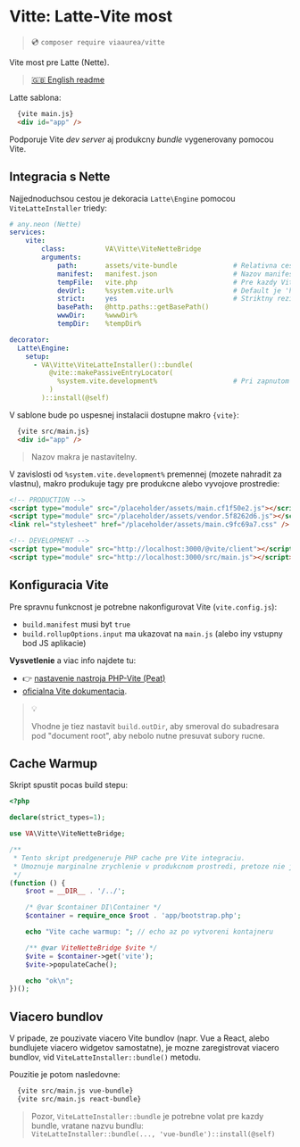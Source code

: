 # Vitte: Latte-Vite most

> 💿 `composer require viaaurea/vitte`

Vite most pre Latte (Nette).

>
> [🇬🇧 English readme](readme.md)
> 

Latte sablona:
```html
  {vite main.js}
  <div id="app" />
```

Podporuje Vite _dev server_ aj produkcny _bundle_ vygenerovany pomocou Vite.


## Integracia s Nette

Najjednoduchsou cestou je dekoracia `Latte\Engine` pomocou `ViteLatteInstaller` triedy:

```yaml
# any.neon (Nette)
services:
    vite:
        class:          VA\Vitte\ViteNetteBridge
        arguments:
            path:       assets/vite-bundle              # Relativna cesta od www k manifestu
            manifest:   manifest.json                   # Nazov manifest suboru
            tempFile:   vite.php                        # Pre kazdy Vite bundle musi byt vlastny cache subor v temp adresari.
            devUrl:     %system.vite.url%               # Default je 'http://localhost:3000'
            strict:     yes                             # Striktny rezim bude pre vas mozno vhodly len pri vyvoji
            basePath:   @http.paths::getBasePath()
            wwwDir:     %wwwDir%
            tempDir:    %tempDir%

decorator:
  Latte\Engine:
    setup:
      - VA\Vitte\ViteLatteInstaller()::bundle(
          @vite::makePassiveEntryLocator(
            %system.vite.development%                   # Pri zapnutom dev rezime produkuje linky na Vite dev-server
          )
        )::install(@self)
```

V sablone bude po uspesnej instalacii dostupne makro `{vite}`:
```html
  {vite src/main.js}
  <div id="app" />
```

> Nazov makra je nastavitelny.

V zavislosti od `%system.vite.development%` premennej (mozete nahradit za vlastnu),
makro produkuje tagy pre produkcne alebo vyvojove prostredie:
```html
<!-- PRODUCTION -->
<script type="module" src="/placeholder/assets/main.cf1f50e2.js"></script>
<script type="module" src="/placeholder/assets/vendor.5f8262d6.js"></script>
<link rel="stylesheet" href="/placeholder/assets/main.c9fc69a7.css" />

<!-- DEVELOPMENT -->
<script type="module" src="http://localhost:3000/@vite/client"></script>
<script type="module" src="http://localhost:3000/src/main.js"></script>
```


## Konfiguracia Vite

Pre spravnu funkcnost je potrebne nakonfigurovat Vite (`vite.config.js`):

- `build.manifest` musi byt `true`
- `build.rollupOptions.input` ma ukazovat na `main.js` (alebo iny vstupny bod JS aplikacie)

**Vysvetlenie** a viac info najdete tu:
- 👉 [nastavenie nastroja PHP-Vite (Peat)](https://github.com/dakujem/peat#vite)
- [oficialna Vite dokumentacia](https://vitejs.dev/guide/backend-integration.html).

> 💡
>
> Vhodne je tiez nastavit `build.outDir`, aby smeroval do subadresara pod "document root",
> aby nebolo nutne presuvat subory rucne.


## Cache Warmup

Skript spustit pocas build stepu:
```php
<?php

declare(strict_types=1);

use VA\Vitte\ViteNetteBridge;

/**
 * Tento skript predgeneruje PHP cache pre Vite integraciu.
 * Umoznuje marginalne zrychlenie v produkcnom prostredi, pretoze nie je nutne parsovat JSON manifest.
 */
(function () {
    $root = __DIR__ . '/../';

    /* @var $container DI\Container */
    $container = require_once $root . 'app/bootstrap.php';

    echo "Vite cache warmup: "; // echo az po vytvoreni kontajneru

    /** @var ViteNetteBridge $vite */
    $vite = $container->get('vite');
    $vite->populateCache();

    echo "ok\n";
})();
```


## Viacero bundlov

V pripade, ze pouzivate viacero Vite bundlov (napr. Vue a React, alebo bundlujete viacero widgetov samostatne),
je mozne zaregistrovat viacero bundlov, vid `ViteLatteInstaller::bundle()` metodu.

Pouzitie je potom nasledovne:
```html
  {vite src/main.js vue-bundle}
  {vite src/main.js react-bundle}
```

> Pozor, `ViteLatteInstaller::bundle` je potrebne volat pre kazdy bundle, vratane nazvu bundlu:\
> `ViteLatteInstaller::bundle(..., 'vue-bundle')::install(@self)`

